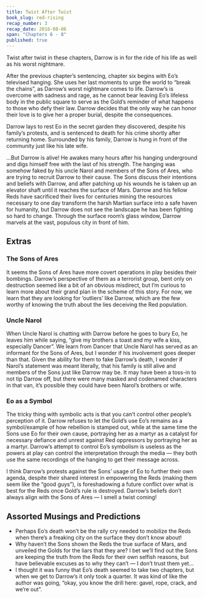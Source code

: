 ```yaml
---
title: Twist After Twist
book_slug: red-rising
recap_number: 3
recap_date: 2016-08-06
span: "Chapters 6 - 8"
published: true
---
```

Twist after twist in these chapters, Darrow is in for the ride of his life as well as his worst nightmare. 

After the previous chapter’s sentencing, chapter six begins with Eo’s televised hanging. She uses her last moments to urge the world to “break the chains”, as Darrow’s worst nightmare comes to life. Darrow’s is overcome with sadness and rage, as he cannot bear leaving Eo’s lifeless body in the public square to serve as the Gold’s reminder of what happens to those who defy their law. Darrow decides that the only way he can honor their love is to give her a proper burial, despite the consequences. 

Darrow lays to rest Eo in the secret garden they discovered, despite his family’s protests, and is sentenced to death for his crime shortly after returning home. Surrounded by his family, Darrow is hung in front of the community just like his late wife.

…But Darrow is alive! He awakes many hours after his hanging underground and digs himself free with the last of his strength. The hanging was somehow faked by his uncle Narol and members of the Sons of Ares, who are trying to recruit Darrow to their cause. The Sons discuss their intentions and beliefs with Darrow, and after patching up his wounds he is taken up an elevator shaft until it reaches the surface of Mars. Darrow and his fellow Reds have sacrificed their lives for centuries mining the resources necessary to one day transform the harsh Martian surface into a safe haven for humanity, but Darrow does not see the landscape he has been fighting so hard to change. Through the surface room’s glass window, Darrow marvels at the vast, populous city in front of him.

## Extras

### The Sons of Ares
It seems the Sons of Ares have more covert operations in play besides their bombings. Darrow’s perspective of them as a terrorist group, bent only on destruction seemed like a bit of an obvious misdirect, but I’m curious to learn more about their grand plan in the scheme of this story. For now, we learn that they are looking for ‘outliers’ like Darrow, which are the few worthy of knowing the truth about the lies deceiving the Red population.

### Uncle Narol
When Uncle Narol is chatting with Darrow before he goes to bury Eo, he leaves him while saying, “give my brothers a toast and my wife a kiss, especially Dancer”. We learn from Dancer that Uncle Narol has served as an informant for the Sons of Ares, but I wonder if his involvement goes deeper than that. Given the ability for them to fake Darrow’s death, I wonder if Narol’s statement was meant literally, that his family is still alive and members of the Sons just like Darrow may be. It may have been a toss-in to not tip Darrow off, but there were many masked and codenamed characters in that van, it’s possible they could have been Narol’s brothers or wife.

### Eo as a Symbol
The tricky thing with symbolic acts is that you can’t control other people’s perception of it. Darrow refuses to let the Gold’s use Eo’s remains as a symbol/example of how rebellion is stamped out, while at the same time the Sons use Eo for their own cause, portraying her as a martyr as a catalyst for necessary defiance and unrest against Red oppressors by portraying her as a martyr. Darrow’s attempt to control Eo’s symbolism is useless as the powers at play can control the interpretation through the media — they both use the same recordings of the hanging to get their message across.

I think Darrow’s protests against the Sons’ usage of Eo to further their own agenda, despite their shared interest in empowering the Reds (making them seem like the “good guys”), is foreshadowing a future conflict over what is best for the Reds once Gold’s rule is destroyed. Darrow’s beliefs don’t always align with the Sons of Ares — I smell a twist coming!


## Assorted Musings and Predictions
- Perhaps Eo’s death won’t be the rally cry needed to mobilize the Reds when there’s a freaking city on the surface they don’t know about!
- Why haven’t the Sons shown the Reds the true surface of Mars, and unveiled the Golds for the liars that they are? I bet we’ll find out the Sons are keeping the truth from the Reds for their own selfish reasons, but have believable excuses as to why they can’t — I don’t trust them yet…
- I thought it was funny that Eo’s death seemed to take two chapters, but when we get to Darrow’s it only took a quarter. It was kind of like the author was going, “okay, you know the drill here: gavel, rope, crack, and we’re out”.